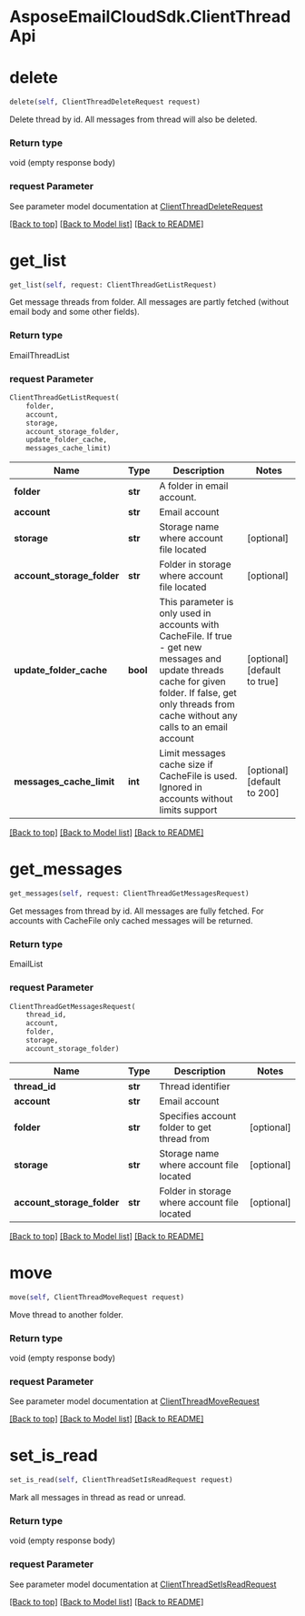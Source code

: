 
# AsposeEmailCloudSdk.ClientThreadApi

        
<a name="delete"></a>
# delete

```python
delete(self, ClientThreadDeleteRequest request)
```

Delete thread by id. All messages from thread will also be deleted.             

### Return type

void (empty response body)

### request Parameter

See parameter model documentation at [ClientThreadDeleteRequest](ClientThreadDeleteRequest.md)

[[Back to top]](#) [[Back to Model list]](Models.md) [[Back to README]](README.md)
        
<a name="get_list"></a>
# get_list

```python
get_list(self, request: ClientThreadGetListRequest)
```

Get message threads from folder. All messages are partly fetched (without email body and some other fields).             

### Return type

EmailThreadList

### request Parameter
```python
ClientThreadGetListRequest(
    folder,
    account,
    storage,
    account_storage_folder,
    update_folder_cache,
    messages_cache_limit)
```

Name | Type | Description  | Notes
------------- | ------------- | ------------- | -------------
 **folder** | **str** | A folder in email account.              | 
 **account** | **str** | Email account | 
 **storage** | **str** | Storage name where account file located | [optional] 
 **account_storage_folder** | **str** | Folder in storage where account file located | [optional] 
 **update_folder_cache** | **bool** | This parameter is only used in accounts with CacheFile. If true - get new messages and update threads cache for given folder. If false, get only threads from cache without any calls to an email account              | [optional] [default to true]
 **messages_cache_limit** | **int** | Limit messages cache size if CacheFile is used. Ignored in accounts without limits support              | [optional] [default to 200]

[[Back to top]](#) [[Back to Model list]](Models.md) [[Back to README]](README.md)
        
<a name="get_messages"></a>
# get_messages

```python
get_messages(self, request: ClientThreadGetMessagesRequest)
```

Get messages from thread by id. All messages are fully fetched. For accounts with CacheFile only cached messages will be returned.             

### Return type

EmailList

### request Parameter
```python
ClientThreadGetMessagesRequest(
    thread_id,
    account,
    folder,
    storage,
    account_storage_folder)
```

Name | Type | Description  | Notes
------------- | ------------- | ------------- | -------------
 **thread_id** | **str** | Thread identifier | 
 **account** | **str** | Email account | 
 **folder** | **str** | Specifies account folder to get thread from              | [optional] 
 **storage** | **str** | Storage name where account file located | [optional] 
 **account_storage_folder** | **str** | Folder in storage where account file located | [optional] 

[[Back to top]](#) [[Back to Model list]](Models.md) [[Back to README]](README.md)
        
<a name="move"></a>
# move

```python
move(self, ClientThreadMoveRequest request)
```

Move thread to another folder.             

### Return type

void (empty response body)

### request Parameter

See parameter model documentation at [ClientThreadMoveRequest](ClientThreadMoveRequest.md)

[[Back to top]](#) [[Back to Model list]](Models.md) [[Back to README]](README.md)
        
<a name="set_is_read"></a>
# set_is_read

```python
set_is_read(self, ClientThreadSetIsReadRequest request)
```

Mark all messages in thread as read or unread.             

### Return type

void (empty response body)

### request Parameter

See parameter model documentation at [ClientThreadSetIsReadRequest](ClientThreadSetIsReadRequest.md)

[[Back to top]](#) [[Back to Model list]](Models.md) [[Back to README]](README.md)

